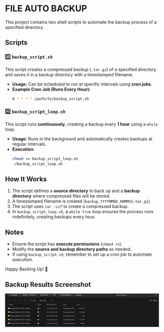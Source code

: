 # FILE AUTO BACKUP

This project contains two shell scripts to automate the backup process of a specified directory.

## Scripts

### 1️⃣ `backup_script.sh`

This script creates a compressed backup (`.tar.gz`) of a specified directory and saves it in a backup directory with a timestamped filename.

- **Usage:** Can be scheduled to run at specific intervals using **cron jobs**.
- **Example Cron Job (Runs Every Hour):**
  ```sh
  0 * * * * /path/to/backup_script.sh
  ```

### 2️⃣ `backup_script_loop.sh`

This script runs **continuously**, creating a backup every **1 hour** using a `while` loop.

- **Usage:** Runs in the background and automatically creates backups at regular intervals.
- **Execution:**
  ```sh
  chmod +x backup_script_loop.sh
  ./backup_script_loop.sh
  ```

## How It Works

1. The script defines a **source directory** to back up and a **backup directory** where compressed files will be stored.
2. A timestamped filename is created (`backup_YYYYMMDD_HHMMSS.tar.gz`).
3. The script uses `tar -czf` to create a compressed backup.
4. In `backup_script_loop.sh`, a `while true` loop ensures the process runs indefinitely, creating backups every hour.

## Notes

- Ensure the script has **execute permissions** (`chmod +x`).
- Modify the **source and backup directory paths** as needed.
- If using `backup_script.sh`, remember to set up a cron job to automate execution.

Happy Backing Up! 🚀

## Backup Results Screenshot

![alt text](image.png)